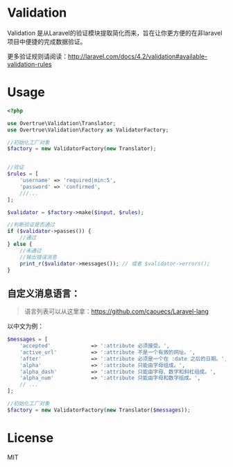 Validation
==========

Validation 是从Laravel的验证模块提取简化而来，旨在让你更方便的在非laravel项目中便捷的完成数据验证。

更多验证规则请阅读：http://laravel.com/docs/4.2/validation#available-validation-rules

# Usage

```php
<?php

use Overtrue\Validation\Translator;
use Overtrue\Validation\Factory as ValidatorFactory;

//初始化工厂对象
$factory = new ValidatorFactory(new Translator);


//验证
$rules = [
    'username' => 'required|min:5',
    'password' => 'confirmed',
    ///...
];

$validator = $factory->make($input, $rules);

//判断验证是否通过
if ($validator->passes()) {
    //通过
} else {
    //未通过
    //输出错误消息
    print_r($validator->messages()); // 或者 $validator->errors();
}

```

## 自定义消息语言：

> 语言列表可以从这里拿：https://github.com/caouecs/Laravel-lang

以中文为例：

```php
$messages = [
    'accepted'             => ':attribute 必须接受。',
    'active_url'           => ':attribute 不是一个有效的网址。',
    'after'                => ':attribute 必须是一个在 :date 之后的日期。',
    'alpha'                => ':attribute 只能由字母组成。',
    'alpha_dash'           => ':attribute 只能由字母、数字和斜杠组成。',
    'alpha_num'            => ':attribute 只能由字母和数字组成。',
    // ...
];

//初始化工厂对象
$factory = new ValidatorFactory(new Translator($messages));

```

# License

MIT
